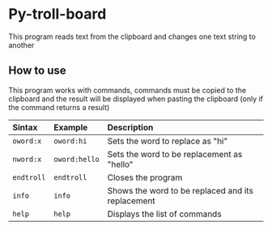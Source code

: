 # Py-troll-board

This program reads text from the clipboard and changes one text string to another
## How to use

This program works with commands, commands must be copied to the clipboard and the result will be displayed when pasting the clipboard (only if the command returns a result)

| Sintax | Example     | Description               |
| :-------- | :------- | :------------------------- |
| `oword:x` | `oword:hi` | Sets the word to replace as "hi" |
| `nword:x` | `oword:hello` | Sets the word to be replacement as "hello" |
| `endtroll` | `endtroll` | Closes the program |
| `info` | `info` | Shows the word to be replaced and its replacement |
| `help` | `help` | Displays the list of commands |
